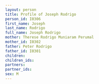 ```yaml
---
layout: person
title: Profile of Joseph Rodrigo
person_id: I0306
first_name: Joseph
last_name: Rodrigo
full_name: Joseph Rodrigo
mother: Therese Rodrigo Muniaram Perumal
mother_id: I0302
father: Peter Rodrigo
father_id: I0301
children:
children_ids:
partners:
partner_ids:
sex: M
---
```


